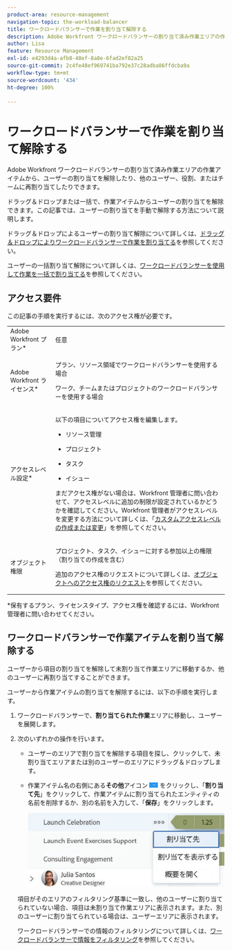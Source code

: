 ```yaml
---
product-area: resource-management
navigation-topic: the-workload-balancer
title: ワークロードバランサーで作業を割り当て解除する
description: Adobe Workfront ワークロードバランサーの割り当て済み作業エリアの作業アイテムから、ユーザーの割り当てを解除したり、他のユーザー、役割、またはチームに再割り当てしたりできます。
author: Lisa
feature: Resource Management
exl-id: e4293d4a-afb8-48ef-8a8e-6fad2ef82a25
source-git-commit: 2c4fe48ef969741ba792e37c28adba86ffdcba9a
workflow-type: tm+mt
source-wordcount: '434'
ht-degree: 100%

---
```


# ワークロードバランサーで作業を割り当て解除する

Adobe Workfront ワークロードバランサーの割り当て済み作業エリアの作業アイテムから、ユーザーの割り当てを解除したり、他のユーザー、役割、またはチームに再割り当てしたりできます。

ドラッグ＆ドロップまたは一括で、作業アイテムからユーザーの割り当てを解除できます。この記事では、ユーザーの割り当てを手動で解除する方法について説明します。

ドラッグ＆ドロップによるユーザーの割り当て解除について詳しくは、[ドラッグ＆ドロップによりワークロードバランサーで作業を割り当てる](../../resource-mgmt/workload-balancer/assign-work-in-workload-balancer-by-drag-and-drop.md)を参照してください。

ユーザーの一括割り当て解除について詳しくは、[ワークロードバランサーを使用して作業を一括で割り当てる](../../resource-mgmt/workload-balancer/assign-work-in-workload-balancer-in-bulk.md)を参照してください。

## アクセス要件

この記事の手順を実行するには、次のアクセス権が必要です。

<table style="table-layout:auto"> 
 <col> 
 <col> 
 <tbody> 
  <tr> 
   <td role="rowheader">Adobe Workfront プラン*</td> 
   <td> <p>任意 </p> </td> 
  </tr> 
  <tr> 
   <td role="rowheader">Adobe Workfront ライセンス*</td> 
   <td> <p>プラン、リソース領域でワークロードバランサーを使用する場合</p>
   <p>ワーク、チームまたはプロジェクトのワークロードバランサーを使用する場合</p>

</td> 
  </tr> 
  <tr> 
   <td role="rowheader">アクセスレベル設定*</td> 
   <td> <p>以下の項目についてアクセス権を編集します。</p> 
    <ul> 
     <li> <p>リソース管理</p> </li> 
     <li> <p>プロジェクト</p> </li> 
     <li> <p>タスク</p> </li> 
     <li> <p>イシュー</p> </li> 
    </ul> <p>まだアクセス権がない場合は、Workfront 管理者に問い合わせて、アクセスレベルに追加の制限が設定されているかどうかを確認してください。Workfront 管理者がアクセスレベルを変更する方法について詳しくは、「<a href="../../administration-and-setup/add-users/configure-and-grant-access/create-modify-access-levels.md" class="MCXref xref">カスタムアクセスレベルの作成または変更</a>」を参照してください。</p> </td> 
  </tr> 
  <tr> 
   <td role="rowheader">オブジェクト権限</td> 
   <td> <p>プロジェクト、タスク、イシューに対する参加以上の権限（割り当ての作成を含む）</p> <p>追加のアクセス権のリクエストについて詳しくは、<a href="../../workfront-basics/grant-and-request-access-to-objects/request-access.md" class="MCXref xref">オブジェクトへのアクセス権のリクエスト</a>を参照してください。</p> </td> 
  </tr> 
 </tbody> 
</table>

&#42;保有するプラン、ライセンスタイプ、アクセス権を確認するには、Workfront 管理者に問い合わせてください。

 

## ワークロードバランサーで作業アイテムを割り当て解除する

ユーザーから項目の割り当てを解除して未割り当て作業エリアに移動するか、他のユーザーに再割り当てすることができます。

ユーザーから作業アイテムの割り当てを解除するには、以下の手順を実行します。

1. ワークロードバランサーで、**割り当てられた作業**&#x200B;エリアに移動し、ユーザーを展開します。
1. 次のいずれかの操作を行います。

   * ユーザーのエリアで割り当てを解除する項目を探し、クリックして、未割り当てエリアまたは別のユーザーのエリアにドラッグ＆ドロップします。
   * 作業アイテム名の右側にある&#x200B;**その他**&#x200B;アイコン ![](assets/more-icon-task-list.png) をクリックし、「**割り当て先**」をクリックして、作業アイテムに割り当てられたエンティティの名前を削除するか、別の名前を入力して、「**保存**」をクリックします。

     ![](assets/assign-this-to-link-from-task-wb-nwe-350x104.png)

   項目がそのエリアのフィルタリング基準に一致し、他のユーザーに割り当てられていない場合、項目は未割り当て作業エリアに表示されます。また、別のユーザーに割り当てられている場合は、ユーザーエリアに表示されます。

   ワークロードバランサーでの情報のフィルタリングについて詳しくは、[ワークロードバランサーで情報をフィルタリング](../../resource-mgmt/workload-balancer/filter-information-workload-balancer.md)を参照してください。
